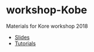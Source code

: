 # workshop-Kobe
Materials for Kore workshop 2018

- [Slides](https://rawgit.com/koheiw/workshop-Kobe/master/slides.html)
- [Tutorials](https://tutorials.quanteda.io/)
